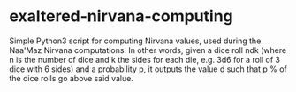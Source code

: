 # exaltered-nirvana-computing
Simple Python3 script for computing Nirvana values, used during the Naa'Maz Nirvana computations.
In other words, given a dice roll ndk (where n is the number of dice and k the sides for each die, e.g. 3d6 for a roll of 3 dice with 6 sides) and a probability p, it outputs the value d such that p % of the dice rolls go above said value.
